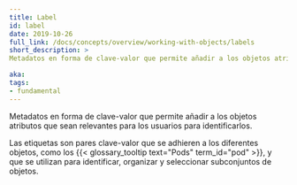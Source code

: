 ```yaml
---
title: Label
id: label
date: 2019-10-26
full_link: /docs/concepts/overview/working-with-objects/labels
short_description: >
Metadatos en forma de clave-valor que permite añadir a los objetos atributos que sean relevantes para los usuarios para identificarlos.

aka: 
tags:
- fundamental
---
```

Metadatos en forma de clave-valor que permite añadir a los objetos atributos que sean relevantes para los usuarios para identificarlos.

<!--more--> 

Las etiquetas son pares clave-valor que se adhieren a los diferentes objetos, como los {{< glossary_tooltip text="Pods" term_id="pod" >}},
y que se utilizan para identificar, organizar y seleccionar subconjuntos de objetos.

